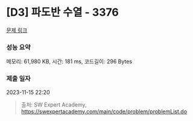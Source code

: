 # [D3] 파도반 수열 - 3376 

[문제 링크](https://swexpertacademy.com/main/code/problem/problemDetail.do?contestProbId=AWD3Y27q3QIDFAUZ) 

### 성능 요약

메모리: 61,980 KB, 시간: 181 ms, 코드길이: 296 Bytes

### 제출 일자

2023-11-15 22:20



> 출처: SW Expert Academy, https://swexpertacademy.com/main/code/problem/problemList.do